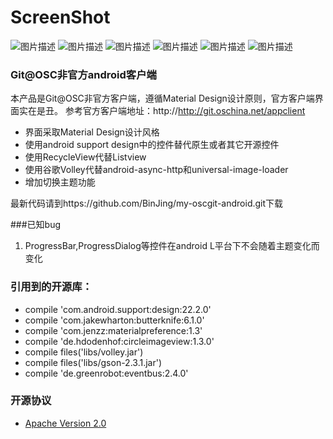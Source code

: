 # ScreenShot
![图片描述](./screenshot/Screenshot_1.jpeg)
![图片描述](./screenshot/Screenshot_2.jpeg)
![图片描述](./screenshot/Screenshot_3.jpeg)
![图片描述](./screenshot/Screenshot_4.jpeg)
![图片描述](./screenshot/Screenshot_5.jpeg)
![图片描述](./screenshot/Screenshot_6.jpeg)
 
### Git@OSC非官方android客户端
本产品是Git@OSC非官方客户端，遵循Material Design设计原则，官方客户端界面实在是丑。
参考官方客户端地址：http://http://git.oschina.net/appclient
- 界面采取Material Design设计风格
- 使用android support design中的控件替代原生或者其它开源控件
- 使用RecycleView代替Listview
- 使用谷歌Volley代替android-async-http和universal-image-loader
- 增加切换主题功能

最新代码请到https://github.com/BinJing/my-oscgit-android.git下载

###已知bug
1. ProgressBar,ProgressDialog等控件在android L平台下不会随着主题变化而变化

### 引用到的开源库：
- compile 'com.android.support:design:22.2.0'
- compile 'com.jakewharton:butterknife:6.1.0'
- compile 'com.jenzz:materialpreference:1.3'
- compile 'de.hdodenhof:circleimageview:1.3.0'
- compile files('libs/volley.jar')
- compile files('libs/gson-2.3.1.jar')
- compile 'de.greenrobot:eventbus:2.4.0'

### 开源协议
- [Apache Version 2.0](http://www.apache.org/licenses/LICENSE-2.0.html)
